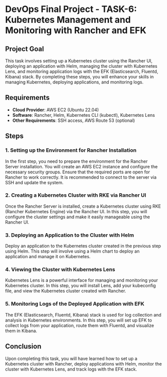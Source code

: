 # DevOps Final Project - TASK-6: Kubernetes Management and Monitoring with Rancher and EFK

## Project Goal
This task involves setting up a Kubernetes cluster using the Rancher UI, deploying an application with Helm, managing the cluster with Kubernetes Lens, and monitoring application logs with the EFK (Elasticsearch, Fluentd, Kibana) stack. By completing these steps, you will enhance your skills in managing Kubernetes, deploying applications, and monitoring logs.

## Requirements
- **Cloud Provider**: AWS EC2 (Ubuntu 22.04)
- **Software**: Rancher, Helm, Kubernetes CLI (kubectl), Kubernetes Lens
- **Other Requirements**: SSH access, AWS Route 53 (optional)

## Steps

### 1. Setting up the Environment for Rancher Installation
In the first step, you need to prepare the environment for the Rancher Server installation. You will create an AWS EC2 instance and configure the necessary security groups. Ensure that the required ports are open for Rancher to work correctly. It is recommended to connect to the server via SSH and update the system.

### 2. Creating a Kubernetes Cluster with RKE via Rancher UI
Once the Rancher Server is installed, create a Kubernetes cluster using RKE (Rancher Kubernetes Engine) via the Rancher UI. In this step, you will configure the cluster settings and make it easily manageable using the Rancher UI.

### 3. Deploying an Application to the Cluster with Helm
Deploy an application to the Kubernetes cluster created in the previous step using Helm. This step will involve using a Helm chart to deploy an application and manage it on Kubernetes.

### 4. Viewing the Cluster with Kubernetes Lens
Kubernetes Lens is a powerful interface for managing and monitoring your Kubernetes cluster. In this step, you will install Lens, add your kubeconfig file, and view the Kubernetes cluster created with Rancher.

### 5. Monitoring Logs of the Deployed Application with EFK
The EFK (Elasticsearch, Fluentd, Kibana) stack is used for log collection and analysis in Kubernetes environments. In this step, you will set up EFK to collect logs from your application, route them with Fluentd, and visualize them in Kibana.

## Conclusion
Upon completing this task, you will have learned how to set up a Kubernetes cluster with Rancher, deploy applications with Helm, monitor the cluster with Kubernetes Lens, and track logs with the EFK stack.
